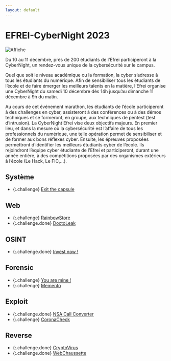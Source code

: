 ```yaml
---
layout: default
---
```


# EFREI-CyberNight 2023

![Affiche](images/affiche.png)

Du 10 au 11 décembre, près de 200 étudiants de l’Efrei participeront à la CyberNight, un rendez-vous unique de la cybersécurité sur le campus.

Quel que soit le niveau académique ou la formation, la cyber s’adresse à tous les étudiants du numérique. Afin de sensibiliser tous les étudiants de l’école et de faire émerger les meilleurs talents en la matière, l’Efrei organise une CyberNight du samedi 10 décembre dès 14h jusqu’au dimanche 11 décembre à 9h du matin.

Au cours de cet événement marathon, les étudiants de l’école participeront à des challenges en cyber, assisteront à des conférences ou à des démos techniques et se formeront, en groupe, aux techniques de pentest (test d’intrusion). La CyberNight Efrei vise deux objectifs majeurs. En premier lieu, et dans la mesure où la cybersécurité est l’affaire de tous les professionnels du numérique, une telle opération permet de sensibiliser et de former aux bons réflexes cyber. Ensuite, les épreuves proposées permettront d’identifier les meilleurs étudiants cyber de l’école. Ils rejoindront l’équipe cyber étudiante de l’Efrei et participeront, durant une année entière, à des compétitions proposées par des organismes extérieurs à l’école (Le Hack, Le FIC,…).

## Système
- {:.challenge} [Exit the capsule](./System/exit_the_capsule/)

## Web
- {:.challenge} [RainbowStore](./Web/rainbowstore/)
- {:.challenge.done} [DoctoLeak](./Web/doctoleak/)

## OSINT
- {:.challenge.done} [Invest now !](./Osint/invest_now/)

## Forensic
- {:.challenge} [You are mine !](./Forensic/you_are_mine/)
- {:.challenge} [Memento](./Forensic/memento/)

## Exploit
- {:.challenge.done} [NSA Call Converter](./Exploit/nsa_call_converter/)
- {:.challenge} [CoronaCheck](./Exploit/coronacheck/)

## Reverse
- {:.challenge.done} [CryptoVirus](./Reverse/cryptovirus/)
- {:.challenge.done} [WebChaussette](./Reverse/webchaussette/)
